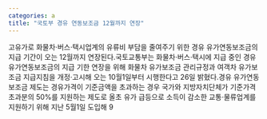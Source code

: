 ```yaml
---
categories: a
title: "국토부 경유 연동보조금 12월까지 연장"
---
```

고유가로 화물차·버스·택시업계의 유류비 부담을 줄여주기 위한 경유 유가연동보조금의 지급 기간이 오는 12월까지 연장된다.국토교통부는 화물차·버스·택시에 지급 중인 경유 유가연동보조금의 지급 기한 연장을 위해 화물차 유가보조금 관리규정과 여객차 유가보조금 지급지침을 개정·고시해 오는 10월1일부터 시행한다고 26일 밝혔다.경유 유가연동보조금 제도는 경유가격이 기준금액을 초과하는 경우 국가와 지방자치단체가 기준가격 초과분의 50%를 지원하는 제도로 올초 유가 급등으로 소득이 감소한 교통·물류업계를 지원하기 위해 지난 5월1일 도입해 9